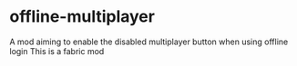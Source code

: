 # offline-multiplayer
A mod aiming to enable the disabled multiplayer button when using offline login
This is a fabric mod
